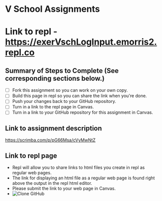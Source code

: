 # V School Assignments
# Link to repl - https://exerVschLogInput.emorris2.repl.co
## Summary of Steps to Complete (See corresponding sections below.)
- [ ] Fork this assignment so you can work on your own copy.
- [ ] Build this page in repl so you can share the link when you're done.
- [ ] Push your changes back to your GitHub repository.
- [ ] Turn in a link to the repl page in Canvas.
- [ ] Turn in a link to your GitHub repository for this assignment in Canvas.

## Link to assignment description
https://scrimba.com/p/pG66Msa/cVyMwNtZ

## Link to repl page
* Repl will allow you to share links to html files you create in repl as regular web pages. 
* The link for displaying an html file as a regular web page is found right above the output in the repl html editor. 
* Please submit the link to your web page in Canvas.
* ![Clone GitHub](https://github.com/cmcntsh/N6806_Fall2020_DevNotes/blob/master/Images/replPageLink.JPG)
